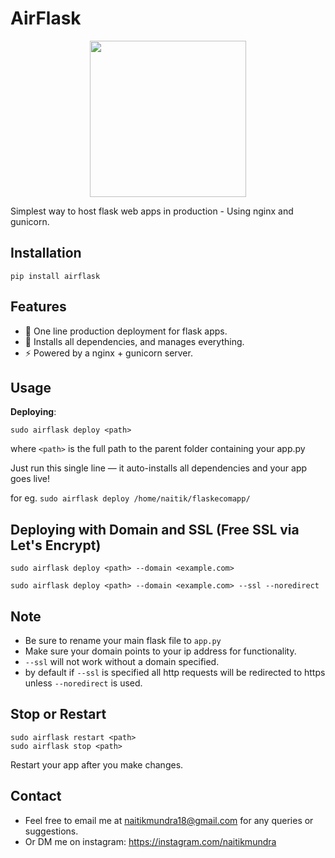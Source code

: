 # AirFlask

<p align="center">
  <img src="https://github.com/user-attachments/assets/73f561cb-74aa-428e-be29-08694574dc2e" width="250" height="250">
</p>

Simplest way to host flask web apps in production - Using nginx and gunicorn.

## Installation
```
pip install airflask
```

## Features
- 🚀 One line production deployment for flask apps. 
- 🔧 Installs all dependencies, and manages everything. 
- ⚡ Powered by a nginx + gunicorn server.



## Usage
**Deploying**: 

```
sudo airflask deploy <path>
```

where `<path>` is the full path to the parent folder containing your app.py

Just run this single line — it auto-installs all dependencies and your app goes live!

for eg. `sudo airflask deploy /home/naitik/flaskecomapp/`

## Deploying with Domain and SSL (Free SSL via Let's Encrypt)

```
sudo airflask deploy <path> --domain <example.com>
```

```
sudo airflask deploy <path> --domain <example.com> --ssl --noredirect
```

## Note
- Be sure to rename your main flask file to `app.py`
- Make sure your domain points to your ip address for functionality.
- `--ssl` will not work without a domain specified.
- by default if `--ssl` is specified all http requests will be redirected to https unless `--noredirect` is used.

## Stop or Restart
```
sudo airflask restart <path>
sudo airflask stop <path>
```
Restart your app after you make changes.

## Contact
- Feel free to email me at  naitikmundra18@gmail.com for any queries or suggestions.
- Or DM me on instagram: https://instagram.com/naitikmundra






